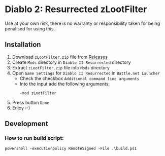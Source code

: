 # Diablo 2: Resurrected zLootFilter
Use at your own risk, there is no warranty or responsibility taken for being penalised for using this.

## Installation
1. Download `zLootFilter.zip` file from [Releases](../../releases/latest)
2. Create `Mods` directory in `Diablo II Resurrected` directory
3. Extract `zLootFilter.zip` file into `Mods` directory
4. Open `Game Settings` for `Diablo II Resurrected` in `Battle.net Launcher`
   - Check the checkbox `Additional command line arguments`
   - Into the input add the following arguments:
     ```
     -mod zLootFilter
     ```
5. Press button `Done`
6. Enjoy :-)

## Development

### How to run build script:
```
powershell -executionpolicy RemoteSigned -File .\build.ps1
```
